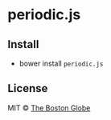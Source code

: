 # periodic.js

## Install

- bower install `periodic.js`


## License

MIT © [The Boston Globe](http://github.com/BostonGlobe)
